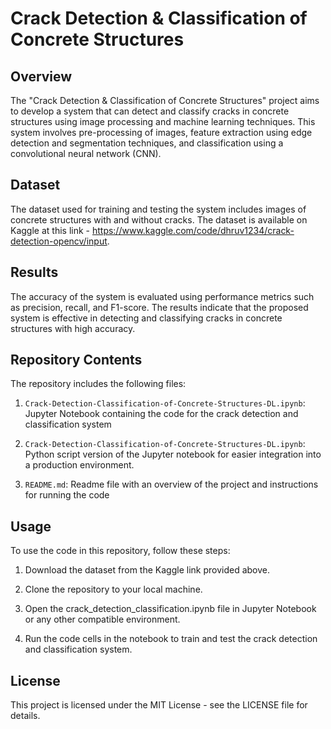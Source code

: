 # Crack Detection & Classification of Concrete Structures


## Overview
The "Crack Detection & Classification of Concrete Structures" project aims to develop a system that can detect and classify cracks in concrete structures using image processing and machine learning techniques. This system involves pre-processing of images, feature extraction using edge detection and segmentation techniques, and classification using a convolutional neural network (CNN).


## Dataset
The dataset used for training and testing the system includes images of concrete structures with and without cracks. The dataset is available on Kaggle at this link - https://www.kaggle.com/code/dhruv1234/crack-detection-opencv/input.


## Results
The accuracy of the system is evaluated using performance metrics such as precision, recall, and F1-score. The results indicate that the proposed system is effective in detecting and classifying cracks in concrete structures with high accuracy.


## Repository Contents
The repository includes the following files:

1. `Crack-Detection-Classification-of-Concrete-Structures-DL.ipynb`: Jupyter Notebook containing the code for the crack detection and classification system

2. `Crack-Detection-Classification-of-Concrete-Structures-DL.ipynb`: Python script version of the Jupyter notebook for easier integration into a production environment.

3. `README.md`: Readme file with an overview of the project and instructions for running the code


## Usage
To use the code in this repository, follow these steps:

1. Download the dataset from the Kaggle link provided above.

2. Clone the repository to your local machine.

3. Open the crack_detection_classification.ipynb file in Jupyter Notebook or any other compatible environment.

4. Run the code cells in the notebook to train and test the crack detection and classification system.


## License
This project is licensed under the MIT License - see the LICENSE file for details.
